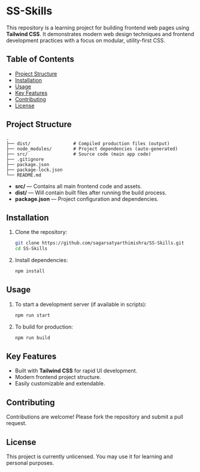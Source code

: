 # SS-Skills

This repository is a learning project for building frontend web pages using **Tailwind CSS**. It demonstrates modern web design techniques and frontend development practices with a focus on modular, utility-first CSS.

## Table of Contents

- [Project Structure](#project-structure)
- [Installation](#installation)
- [Usage](#usage)
- [Key Features](#key-features)
- [Contributing](#contributing)
- [License](#license)

## Project Structure

```
.
├── dist/                # Compiled production files (output)
├── node_modules/        # Project dependencies (auto-generated)
├── src/                 # Source code (main app code)
├── .gitignore
├── package.json
├── package-lock.json
└── README.md
```

- **src/** — Contains all main frontend code and assets.
- **dist/** — Will contain built files after running the build process.
- **package.json** — Project configuration and dependencies.

## Installation

1. Clone the repository:
   ```sh
   git clone https://github.com/sagarsatyarthimishra/SS-Skills.git
   cd SS-Skills
   ```
2. Install dependencies:
   ```sh
   npm install
   ```

## Usage

1. To start a development server (if available in scripts):
   ```sh
   npm run start
   ```
2. To build for production:
   ```sh
   npm run build
   ```

## Key Features

- Built with **Tailwind CSS** for rapid UI development.
- Modern frontend project structure.
- Easily customizable and extendable.

## Contributing

Contributions are welcome! Please fork the repository and submit a pull request.

## License

This project is currently unlicensed. You may use it for learning and personal purposes.
